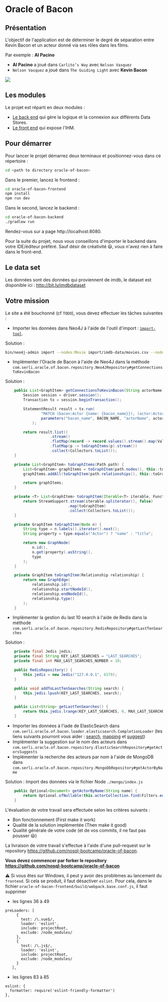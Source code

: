 # Oracle of Bacon

## Présentation

L'objectif de l'application est de déterminer le degré de séparation entre Kevin Bacon et un acteur donné via ses rôles dans les films.

Par exemple : **Al Pacino**

* **Al Pacino** a joué dans `Carlito’s Way` avec `Nelson Vasquez`
* `Nelson Vasquez` a joué dans `The Guiding Light` avec **Kevin Bacon**

![](./example-oracle-of-bacon.png)

## Les modules
Le projet est réparti en deux modules :

* [Le back end](./oracle-of-bacon-backend) qui gère la logique et la connexion aux différents Data Stores.
* [Le front end](./oracle-of-bacon-frontend) qui expose l'IHM.

## Pour démarrer
Pour lancer le projet démarrez deux terminaux et positionnez-vous dans ce répertoire :
```BASH
cd <path to directory oracle-of-bacon>
```

Dans le premier, lancez le frontend :
```BASH
cd oracle-of-bacon-frontend
npm install
npm run dev
```

Dans le second, lancez le backend :
```BASH
cd oracle-of-bacon-backend
./gradlew run
```

Rendez-vous sur a page http://localhost:8080.

Pour la suite du projet, nous vous conseillons d'importer le backend dans votre IDE/éditeur préféré. Sauf désir de créativité :smiley:, vous n'avez rien à faire dans le front-end.

## Le data set
Les données sont des données qui proviennent de imdb, le dataset est disponible ici : http://bit.ly/imdbdataset

## Votre mission
Le site a été bouchonné (cf `TODO`), vous devez effectuer les tâches suivantes :
* Importer les données dans Neo4J à l'aide de l'outil d'import : [`ìmport-tool`](http://neo4j.com/docs/operations-manual/current/tutorial/import-tool/).

Solution : 
```bash
bin/neo4j-admin import --nodes:Movie import/imdb-data/movies.csv --nodes:Actor import/imdb-data/actors.csv --relationships import/imdb-data/roles.csv
```

* Implémenter l'Oracle de Bacon à l'aide de Neo4J dans la méthode `com.serli.oracle.of.bacon.repository.Neo4JRepository#getConnectionsToKevinBacon`


Solution : 
```java
    public List<GraphItem> getConnectionsToKevinBacon(String actorName) {
        Session session = driver.session();
        Transaction tx = session.beginTransaction();

        StatementResult result = tx.run(
                "MATCH (bacon:Actor {name: {bacon_name}}), (actor:Actor {name: {actorName}}), path = shortestPath((bacon)-[:PLAYED_IN*]-(actor)) WITH path WHERE length(path) > 1 RETURN path",
                parameters("bacon_name", BACON_NAME, "actorName", actorName)
            );

        return result.list()
                    .stream()
                    .flatMap(record -> record.values().stream().map(Value::asPath))
                    .flatMap(p -> toGraphItems(p).stream())
                    .collect(Collectors.toList());
    }

    private List<GraphItem> toGraphItems(Path path) {
        List<GraphItem> graphItems = toGraphItem(path.nodes(), this::toGraphItem);
        graphItems.addAll(toGraphItem(path.relationships(), this::toGraphItem));

        return graphItems;
    }

    private <T> List<GraphItem> toGraphItem(Iterable<T> iterable, Function<T, GraphItem> toGraphItem) {
        return StreamSupport.stream(iterable.spliterator(), false)
                            .map(toGraphItem)
                            .collect(Collectors.toList());
    }

    private GraphItem toGraphItem(Node n) {
        String type = n.labels().iterator().next();
        String property = type.equals("Actor") ? "name" : "title";

        return new GraphNode(
            n.id(),
            n.get(property).asString(),
            type
        );
    }

    private GraphItem toGraphItem(Relationship relationship) {
        return new GraphEdge(
            relationship.id(),
            relationship.startNodeId(),
            relationship.endNodeId(),
            relationship.type()
        );
    }
```

* Implémenter la gestion du last 10 search à l'aide de Redis dans la méthode `com.serli.oracle.of.bacon.repository.RedisRepository#getLastTenSearches`

Solution : 
```java
    private final Jedis jedis;
    private final String KEY_LAST_SEARCHES = "LAST_SEARCHES";
    private final int MAX_LAST_SEARCHES_NUMBER = 10;

    public RedisRepository() {
        this.jedis = new Jedis("127.0.0.1", 6379);
    }

    public void addToLastTenSearches(String search) {
        this.jedis.lpush(KEY_LAST_SEARCHES, search);
    }

    public List<String> getLastTenSearches() {
        return this.jedis.lrange(KEY_LAST_SEARCHES, 0, MAX_LAST_SEARCHES_NUMBER - 1);
    }
```

* Importer les données à l'iade de ElasticSearch dans `com.serli.oracle.of.bacon.loader.elasticsearch.CompletionLoader` (les liens suivants pourront vous aider : [search](https://www.elastic.co/guide/en/elasticsearch/reference/current/search.html), [mapping](https://www.elastic.co/guide/en/elasticsearch/reference/current/mapping.html) et [suggest](https://www.elastic.co/guide/en/elasticsearch/reference/current/search-suggesters.html))
* Implémenter la suggestion sur le nom des acteurs dans `com.serli.oracle.of.bacon.repository.ElasticSearchRepository#getActorsSuggests`
* Implémenter la recherche des acteurs par nom à l'aide de MongoDB dans `com.serli.oracle.of.bacon.repository.MongoDbRepository#getActorByName`

Solution :
Import des données via le fichier Node `./mongo/index.js`
```java
    public Optional<Document> getActorByName(String name) {
        return Optional.ofNullable(this.actorCollection.find(Filters.eq("name", name)).first());
    }
```

L'évaluation de votre travail sera effectuée selon les critères suivants :
* Bon fonctionnement (First make it work)
* Qualité de la solution implémentée (Then make it good)
* Qualité générale de votre code (et de vos commits, il ne faut pas pousser :smiley:)

La livraison de votre travail s'effectue à l'aide d'une pull-request sur le repository https://github.com/nosql-bootcamp/oracle-of-bacon.

**Vous devez commencer par forker le repository https://github.com/nosql-bootcamp/oracle-of-bacon**

:warning: Si vous êtes sur Windows, il peut y avoir des problèmes au lancement du `frontend`. Si cela se produit, il faut désactiver `eslint`. Pour cela, dans le fichier `oracle-of-bacon-frontend/build/webpack.base.conf.js`, il faut supprimer 
 * les lignes 36 à 49
 ```
 preLoaders: [
      {
        test: /\.vue$/,
        loader: 'eslint',
        include: projectRoot,
        exclude: /node_modules/
      },
      {
        test: /\.js$/,
        loader: 'eslint',
        include: projectRoot,
        exclude: /node_modules/
      }
    ],
 ```
  * les lignes 83 à 85
  ```
  eslint: {
    formatter: require('eslint-friendly-formatter')
  },
  ```

